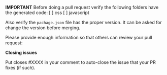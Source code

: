 **IMPORTANT**
Before doing a pull request verify the following folders have the generated code:
[ ] css
[ ] javascript

Also verify the `pachage.json` file has the proper version. It can be asked for change the version before merging.

Please provide enough information so that others can review your pull request:


**Closing issues**

Put closes #XXXX in your comment to auto-close the issue that your PR fixes (if such).



